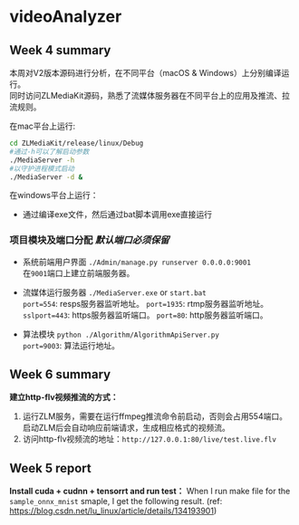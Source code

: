# videoAnalyzer

## Week 4 summary  

本周对V2版本源码进行分析，在不同平台（macOS & Windows）上分别编译运行。\
同时访问ZLMediaKit源码，熟悉了流媒体服务器在不同平台上的应用及推流、拉流规则。

在mac平台上运行:

```bash
cd ZLMediaKit/release/linux/Debug
#通过-h可以了解启动参数
./MediaServer -h
#以守护进程模式启动
./MediaServer -d &
```

在windows平台上运行：

* 通过编译exe文件，然后通过bat脚本调用exe直接运行

### 项目模块及端口分配  _默认端口必须保留_

* 系统前端用户界面 `./Admin/manage.py runserver 0.0.0.0:9001` \
在`9001`端口上建立前端服务器。
* 流媒体运行服务器 `./MediaServer.exe` or `start.bat`\
`port=554`: resps服务器监听地址。
`port=1935`: rtmp服务器监听地址。
`sslport=443`: https服务器监听端口。
`port=80`: http服务器监听端口。

* 算法模块 `python ./Algorithm/AlgorithmApiServer.py`\
`port=9003`: 算法运行地址。

## Week 6 summary

**建立http-flv视频推流的方式：**

1. 运行ZLM服务，需要在运行ffmpeg推流命令前启动，否则会占用554端口。启动ZLM后会自动响应前端请求，生成相应格式的视频流。
2. 访问http-flv视频流的地址：`http://127.0.0.1:80/live/test.live.flv`


## Week 5 report

**Install cuda + cudnn + tensorrt and run test：**
When I run make file for the `sample_onnx_mnist` smaple, I get the following result. (ref: https://blog.csdn.net/lu_linux/article/details/134193901)
